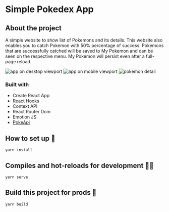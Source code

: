 # Simple Pokedex App


## About the project
A simple website to show list of Pokemons and its details. This website also 
enables you to catch Pokemon with 50% percentage of success. Pokemons that 
are successfully catched will be saved to My Pokemon and can be seen on the 
respective menu. My Pokemon will persist even after a full-page reload.

<img src="./AppPreviews/desktop-view" alt="app on desktop viewport" />

<img src="./AppPreviews/mobile-view" alt="app on mobile viewport" />

<img src="./AppPreviews/detail" alt="pokemon detail" />

### Built with
<ul>
    <li>Create React App</li>
    <li>React Hooks</li>
    <li>Context API</li>
    <li>React Router Dom</li>
    <li>Emotion JS</li>
    <li><a href="https://pokeapi.co/">PokeApi</a></li>
</ul>

## How to set up 🔧
```
yarn install
```

## Compiles and hot-reloads for development 🐱‍💻
```
yarn serve
```

## Build this project for prods 🔨
```
yarn build
```


